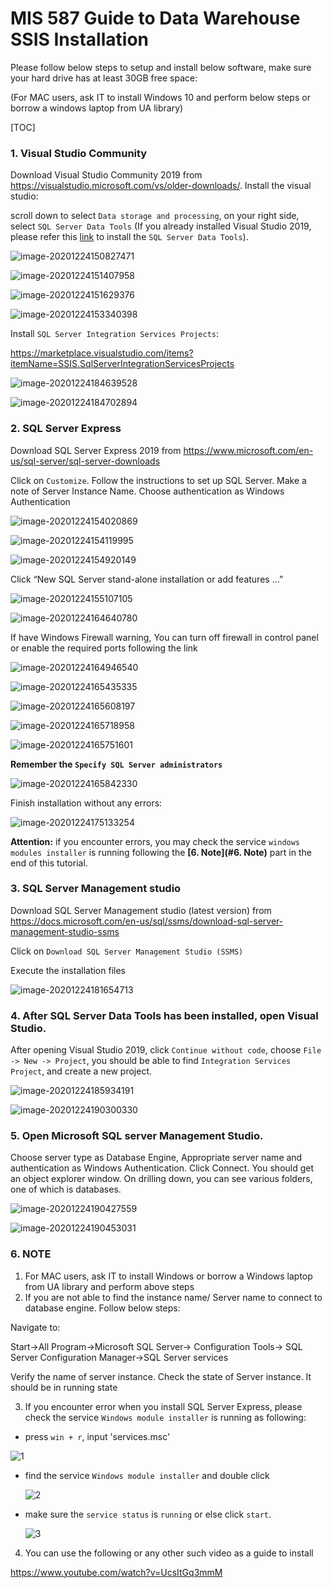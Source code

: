 # MIS 587 Guide to Data Warehouse SSIS Installation



Please follow below steps to setup and install below software, make sure your hard drive has at least 30GB free space: 

(For MAC users, ask IT to install Windows 10 and perform below steps or borrow a windows laptop from UA library)


[TOC]

### 1. Visual Studio Community
Download Visual Studio Community 2019  from https://visualstudio.microsoft.com/vs/older-downloads/. Install the visual studio:

scroll down to select `Data storage and processing`, on your right side, select `SQL Server Data Tools` (If you already installed Visual Studio 2019, please refer this [link](https://blog.pragmaticworks.com/visual-studio-2019-bi-design-tool-extensions) to install the `SQL Server Data Tools`).

![image-20201224150827471](https://github.com/liuhoward/teaching/raw/master/business_intelligence/install_assets/image-20201224150827471.png)

![image-20201224151407958](https://github.com/liuhoward/teaching/raw/master/business_intelligence/install_assets/image-20201224151407958.png)

![image-20201224151629376](https://github.com/liuhoward/teaching/raw/master/business_intelligence/install_assets/image-20201224151629376.png)

![image-20201224153340398](https://github.com/liuhoward/teaching/raw/master/business_intelligence/install_assets/image-20201224153340398.png)



Install `SQL Server Integration Services Projects`:

https://marketplace.visualstudio.com/items?itemName=SSIS.SqlServerIntegrationServicesProjects

![image-20201224184639528](https://github.com/liuhoward/teaching/raw/master/business_intelligence/install_assets/image-20201224184639528.png)

![image-20201224184702894](https://github.com/liuhoward/teaching/raw/master/business_intelligence/install_assets/image-20201224184702894.png)




### 2. SQL Server Express
Download SQL Server Express 2019 from https://www.microsoft.com/en-us/sql-server/sql-server-downloads

Click on `Customize`. Follow the instructions to set up SQL Server. Make a note of Server Instance Name. Choose authentication as Windows Authentication 

![image-20201224154020869](https://github.com/liuhoward/teaching/raw/master/business_intelligence/install_assets/image-20201224154020869.png)

![image-20201224154119995](https://github.com/liuhoward/teaching/raw/master/business_intelligence/install_assets/image-20201224154119995.png)

![image-20201224154920149](https://github.com/liuhoward/teaching/raw/master/business_intelligence/install_assets/image-20201224154920149.png)

 

Click “New SQL Server stand-alone installation or add features …”

![image-20201224155107105](https://github.com/liuhoward/teaching/raw/master/business_intelligence/install_assets/image-20201224155107105.png)

![image-20201224164640780](https://github.com/liuhoward/teaching/raw/master/business_intelligence/install_assets/image-20201224164640780.png)



If have Windows Firewall warning, You can turn off firewall in control panel or enable the required ports following the link  

![image-20201224164946540](https://github.com/liuhoward/teaching/raw/master/business_intelligence/install_assets/image-20201224164946540.png)

![image-20201224165435335](https://github.com/liuhoward/teaching/raw/master/business_intelligence/install_assets/image-20201224165435335.png)

![image-20201224165608197](https://github.com/liuhoward/teaching/raw/master/business_intelligence/install_assets/image-20201224165608197.png)

![image-20201224165718958](https://github.com/liuhoward/teaching/raw/master/business_intelligence/install_assets/image-20201224165718958.png)

![image-20201224165751601](https://github.com/liuhoward/teaching/raw/master/business_intelligence/install_assets/image-20201224165751601.png)

**Remember the `Specify SQL Server administrators`**

![image-20201224165842330](https://github.com/liuhoward/teaching/raw/master/business_intelligence/install_assets/image-20201224165842330.png)

Finish installation without any errors:

![image-20201224175133254](https://github.com/liuhoward/teaching/raw/master/business_intelligence/install_assets/image-20201224175133254.png)



**Attention:** if you encounter errors, you may check the service `windows modules installer` is running following the **[6. Note](#6. Note)** part in the end of this tutorial.

### 3.  SQL Server Management studio
Download SQL Server Management studio (latest version) from https://docs.microsoft.com/en-us/sql/ssms/download-sql-server-management-studio-ssms

Click on `Download SQL Server Management Studio (SSMS)`

Execute the installation files 


![image-20201224181654713](https://github.com/liuhoward/teaching/raw/master/business_intelligence/install_assets/image-20201224181654713.png)



 

### 4. After SQL Server Data Tools has been installed, open Visual Studio. 

After opening Visual Studio 2019, click `Continue without code`, choose `File -> New -> Project`,  you should be able to find  `Integration Services Project`, and create a new project.

 ![image-20201224185934191](https://github.com/liuhoward/teaching/raw/master/business_intelligence/install_assets/image-20201224185934191.png)

![image-20201224190300330](https://github.com/liuhoward/teaching/raw/master/business_intelligence/install_assets/image-20201224190300330.png)



### 5. Open Microsoft SQL server Management Studio. 
Choose server type as Database Engine, Appropriate server name and authentication as Windows Authentication. Click Connect. You should get an object explorer window. On drilling down, you can see various folders, one of which is databases.

![image-20201224190427559](https://github.com/liuhoward/teaching/raw/master/business_intelligence/install_assets/image-20201224190427559.png)

 

![image-20201224190453031](https://github.com/liuhoward/teaching/raw/master/business_intelligence/install_assets/image-20201224190453031.png)

 

 

### 6. NOTE

1. For MAC users, ask IT to install Windows or borrow a Windows laptop from UA library and perform above steps 
3. If you are not able to find the instance name/ Server name to connect to database engine. Follow below steps: 

Navigate to: 

Start->All Program->Microsoft SQL Server-> Configuration Tools-> SQL Server Configuration Manager->SQL Server services 

Verify the name of server instance. Check the state of Server instance. It should be in running state

3. If you encounter error when you install SQL Server Express, please check the service `Windows module installer` is running as following:

* press `win + r`, input 'services.msc'

 ![1](https://github.com/liuhoward/teaching/raw/master/business_intelligence/install_assets/1.PNG)

* find the service `Windows module installer` and double click

  ![2](https://github.com/liuhoward/teaching/raw/master/business_intelligence/install_assets/2.PNG)

* make sure the `service status` is `running` or else click `start`.

  ![3](https://github.com/liuhoward/teaching/raw/master/business_intelligence/install_assets/3.PNG)

4. You can use the following or any other such video as a guide to install

https://www.youtube.com/watch?v=UcsItGq3mmM
